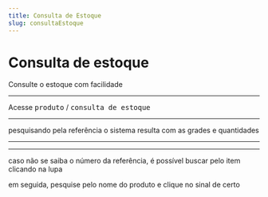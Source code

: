 ```yaml
---
title: Consulta de Estoque
slug: consultaEstoque
---
```

# Consulta de estoque
Consulte o estoque com facilidade

---
Acesse <kbd>produto</kbd> / <kbd>consulta de estoque</kbd>


---
pesquisando pela referência o sistema resulta com as grades e quantidades


---


---
caso não se saiba o número da referência, é possível buscar pelo item clicando na lupa


em seguida, pesquise pelo nome do produto e clique no sinal de certo
